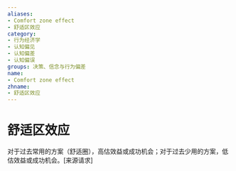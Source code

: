 ```yaml
---
aliases:
- Comfort zone effect
- 舒适区效应
category:
- 行为经济学
- 认知偏见
- 认知偏差
- 认知偏误
groups: 决策、信念与行为偏差
name:
- Comfort zone effect
zhname:
- 舒适区效应
---
```


# 舒适区效应

对于过去常用的方案（舒适圈），高估效益或成功机会；对于过去少用的方案，低估效益或成功机会。\[来源请求\]
